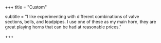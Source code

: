 +++
title = "Custom"

subtitle = "I like experimenting with different combinations of valve sections, bells, and leadpipes. I use one of these as my main horn, they are great playing horns that can be had at reasonable prices."



+++
